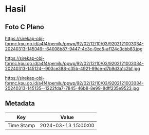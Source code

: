 # Hasil

## Foto C Plano

https://sirekap-obj-formc.kpu.go.id/a4f4/pemilu/ppwp/92/02/12/10/03/9202121003034-20240313-145049--64008b87-9447-4c3c-9cc5-af124c3cbb83.jpg

https://sirekap-obj-formc.kpu.go.id/a4f4/pemilu/ppwp/92/02/12/10/03/9202121003034-20240313-145124--903ce388-c35b-4921-99ce-d7b9d3a1c2bf.jpg

https://sirekap-obj-formc.kpu.go.id/a4f4/pemilu/ppwp/92/02/12/10/03/9202121003034-20240313-145135--1222fda7-7845-46b8-8e99-8dff235e9523.jpg


## Metadata

| Key        | Value               |
| ---------- | ------------------- |
| Time Stamp | 2024-03-13 15:00:00 |




